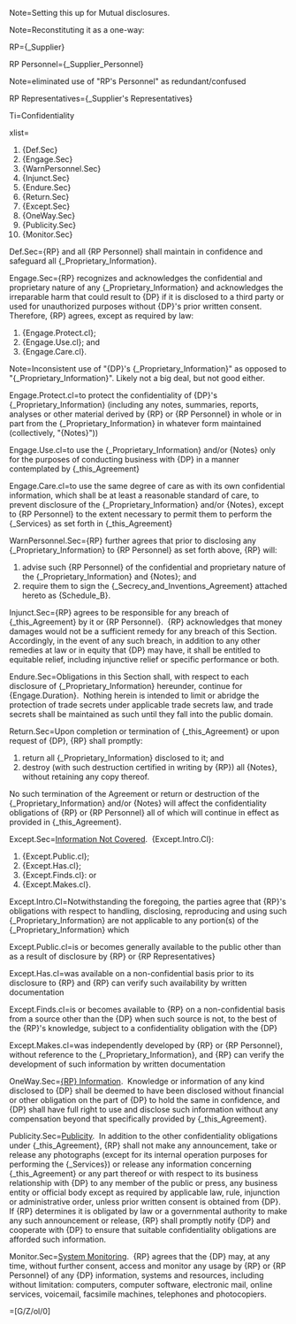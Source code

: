 Note=Setting this up for Mutual disclosures.

Note=Reconstituting it as a one-way:

RP={_Supplier}

RP Personnel={_Supplier_Personnel}

Note=eliminated use of "RP's Personnel" as redundant/confused

RP Representatives={_Supplier's Representatives}

Ti=Confidentiality

xlist=<ol><li>{Def.Sec}</li><li>{Engage.Sec}</li><li>{WarnPersonnel.Sec}</li><li>{Injunct.Sec}</li><li>{Endure.Sec}</li><li>{Return.Sec}</li><li>{Except.Sec}</li><li>{OneWay.Sec}</li><li>{Publicity.Sec}</li><li>{Monitor.Sec}</li></ol>

Def.Sec={RP} and all {RP Personnel} shall maintain in confidence and safeguard all {_Proprietary_Information}.

Engage.Sec={RP} recognizes and acknowledges the confidential and proprietary nature of any {_Proprietary_Information} and acknowledges the irreparable harm that could result to {DP} if it is disclosed to a third party or used for unauthorized purposes without {DP}'s prior written consent.&nbsp; Therefore, {RP} agrees, except as required by law: <ol><li>{Engage.Protect.cl};</li><li>{Engage.Use.cl}; and</li><li>{Engage.Care.cl}.</li></ol>

Note=Inconsistent use of "{DP}'s {_Proprietary_Information}" as opposed to "{_Proprietary_Information}".  Likely not a big deal, but not good either.

Engage.Protect.cl=to protect the confidentiality of {DP}'s {_Proprietary_Information} (including any notes, summaries, reports, analyses or other material derived by {RP} or {RP Personnel} in whole or in part from the {_Proprietary_Information} in whatever form maintained (collectively, "{Notes}"))

Engage.Use.cl=to use the {_Proprietary_Information} and/or {Notes} only for the purposes of conducting business with {DP} in a manner contemplated by {_this_Agreement}

Engage.Care.cl=to use the same degree of care as with its own confidential information, which shall be at least a reasonable standard of care, to prevent disclosure of the {_Proprietary_Information} and/or {Notes}, except to {RP Personnel} to the extent necessary to permit them to perform the {_Services} as set forth in {_this_Agreement}

WarnPersonnel.Sec={RP} further agrees that prior to disclosing any {_Proprietary_Information} to {RP Personnel} as set forth above, {RP} will: <ol><li>advise such {RP Personnel} of the confidential and proprietary nature of the {_Proprietary_Information} and {Notes}; and</li><li>require them to sign the {_Secrecy_and_Inventions_Agreement} attached hereto as {Schedule_B}.</li></ol>

Injunct.Sec={RP} agrees to be responsible for any breach of {_this_Agreement} by it or {RP Personnel}.&nbsp; {RP} acknowledges that money damages would not be a sufficient remedy for any breach of this Section.&nbsp; Accordingly, in the event of any such breach, in addition to any other remedies at law or in equity that {DP} may have, it shall be entitled to equitable relief, including injunctive relief or specific performance or both.

Endure.Sec=Obligations in this Section shall, with respect to each disclosure of {_Proprietary_Information} hereunder, continue for {Engage.Duration}.&nbsp; Nothing herein is intended to limit or abridge the protection of trade secrets under applicable trade secrets law, and trade secrets shall be maintained as such until they fall into the public domain.

Return.Sec=Upon completion or termination of {_this_Agreement} or upon request of {DP}, {RP} shall promptly: <ol><li>return all {_Proprietary_Information} disclosed to it; and</li><li>destroy (with such destruction certified in writing by {RP}) all {Notes}, without retaining any copy thereof.</li></ol> No such termination of the Agreement or return or destruction of the {_Proprietary_Information} and/or {Notes} will affect the confidentiality obligations of {RP} or {RP Personnel} all of which will continue in effect as provided in {_this_Agreement}.

Except.Sec=<u>Information Not Covered</u>.&nbsp; {Except.Intro.Cl}: <ol><li>{Except.Public.cl};</li><li>{Except.Has.cl};</li><li>{Except.Finds.cl}: or</li><li>{Except.Makes.cl}.</li></ol>

Except.Intro.Cl=Notwithstanding the foregoing, the parties agree that {RP}'s obligations with respect to handling, disclosing, reproducing and using such {_Proprietary_Information} are not applicable to any portion(s) of the {_Proprietary_Information} which

Except.Public.cl=is or becomes generally available to the public other than as a result of disclosure by {RP} or {RP Representatives}

Except.Has.cl=was available on a non-confidential basis prior to its disclosure to {RP} and {RP} can verify such availability by written documentation

Except.Finds.cl=is or becomes available to {RP} on a non-confidential basis from a source other than the {DP} when such source is not, to the best of the {RP}'s knowledge, subject to a confidentiality obligation with the {DP}

Except.Makes.cl=was independently developed by {RP} or {RP Personnel}, without reference to the {_Proprietary_Information}, and {RP} can verify the development of such information by written documentation

OneWay.Sec=<u>{RP} Information</u>.&nbsp; Knowledge or information of any kind disclosed to {DP} shall be deemed to have been disclosed without financial or other obligation on the part of {DP} to hold the same in confidence, and {DP} shall have full right to use and disclose such information without any compensation beyond that specifically provided by {_this_Agreement}.

Publicity.Sec=<u>Publicity</u>.&nbsp; In addition to the other confidentiality obligations under {_this_Agreement}, {RP} shall not make any announcement, take or release any photographs (except for its internal operation purposes for performing the {_Services}) or release any information concerning {_this_Agreement} or any part thereof or with respect to its business relationship with {DP} to any member of the public or press, any business entity or official body except as required by applicable law, rule, injunction or administrative order, unless prior written consent is obtained from {DP}.&nbsp; If {RP} determines it is obligated by law or a governmental authority to make any such announcement or release, {RP} shall promptly notify {DP} and cooperate with {DP} to ensure that suitable confidentiality obligations are afforded such information.

Monitor.Sec=<u>System Monitoring</u>.&nbsp; {RP} agrees that the {DP} may, at any time, without further consent, access and monitor any usage by {RP} or {RP Personnel} of any {DP} information, systems and resources, including without limitation: computers, computer software, electronic mail, online services, voicemail, facsimile machines, telephones and photocopiers.

=[G/Z/ol/0]
